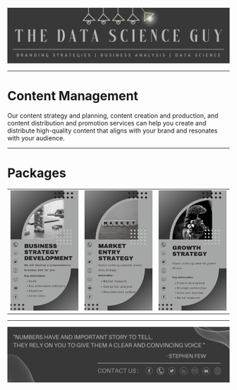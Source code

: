 <p align="center"><a href="https://github.com/Mihir-Ai-lab/The_Data_Science_Guy"><img src="https://github.com/Mihir-Ai-lab/The_Data_Science_Guy/blob/main/Images/Notebook%20Header.png"></a></p>

---
# Content Management


Our content strategy and planning, content creation and production, and content distribution and promotion services can help you create and distribute high-quality content that aligns with your brand and resonates with your audience.

---
# Packages

| | | |
|:--|:--|:--|
| <a href="https://wa.me/p/5920497084697377/917021684214"><img src="https://github.com/Mihir-Ai-lab/The_Data_Science_Guy/blob/main/Services/Business%20Strategy/Business%20Strategy%20Development.png"> | <a href="https://wa.me/p/5896616853707837/917021684214"><img src="https://github.com/Mihir-Ai-lab/The_Data_Science_Guy/blob/main/Services/Business%20Strategy/Market%20entry%20Strategy.png"> | <a href="https://wa.me/p/5822351807801859/917021684214"><img src="https://github.com/Mihir-Ai-lab/The_Data_Science_Guy/blob/main/Services/Business%20Strategy/Growth%20Strategy.png">

---
<p align="center"><a href="https://thedatascienceguy.go.studio/"><img src="https://github.com/Mihir-Ai-lab/The_Data_Science_Guy/blob/main/Images/Notebook%20Footer.png"></a></p>

